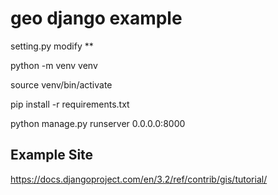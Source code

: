 # geo django example

setting.py modify **

python -m venv venv

source venv/bin/activate

pip install -r requirements.txt

python manage.py runserver 0.0.0.0:8000

## Example Site
https://docs.djangoproject.com/en/3.2/ref/contrib/gis/tutorial/
